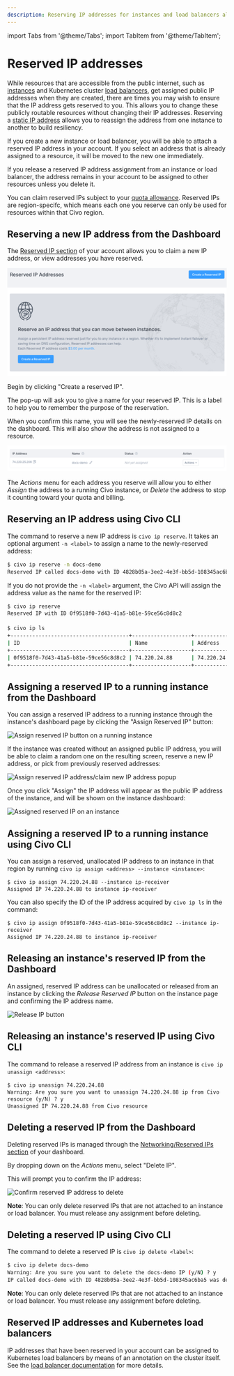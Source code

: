 ```yaml
---
description: Reserving IP addresses for instances and load balancers allows you to ensure continued service.
---
```


import Tabs from '@theme/Tabs';
import TabItem from '@theme/TabItem';

# Reserved IP addresses

While resources that are accessible from the public internet, such as [instances](../compute/instances-introduction) and Kubernetes cluster [load balancers](../kubernetes/load-balancers.md), get assigned public IP addresses when they are created, there are times you may wish to ensure that the IP address gets reserved to you. This allows you to change these publicly routable resources without changing their IP addresses. Reserving a [static IP address](https://dashboard.civo.com/reserved-ips) allows you to reassign the address from one instance to another to build resiliency.

If you create a new instance or load balancer, you will be able to attach a reserved IP address in your account. If you select an address that is already assigned to a resource, it will be moved to the new one immediately.

If you release a reserved IP address assignment from an instance or load balancer, the address remains in your account to be assigned to other resources unless you delete it.

You can claim reserved IPs subject to your [quota allowance](../account/quota). Reserved IPs are region-specifc, which means each one you reserve can only be used for resources within that Civo region.

<Tabs groupId="reserve-ip">

<TabItem value="dashboard" label="Dashboard">

## Reserving a new IP address from the Dashboard

The [Reserved IP section](https://dashboard.civo.com/reserved-ips) of your account allows you to claim a new IP address, or view addresses you have reserved.

![Reserved IPs menu](images/reserved-ips-menu.png)

Begin by clicking "Create a reserved IP".

The pop-up will ask you to give a name for your reserved IP. This is a label to help you to remember the purpose of the reservation.

When you confirm this name, you will see the newly-reserved IP details on the dashboard. This will also show the address is not assigned to a resource.

![Unassigned reserved IP](images/reserved-ip-unassigned.png)

The *Actions* menu for each address you reserve will allow you to either *Assign* the address to a running Civo instance, or *Delete* the address to stop it counting toward your quota and billing.

</TabItem>

<TabItem value="civo-cli" label="Civo CLI">

## Reserving an IP address using Civo CLI

The command to reserve a new IP address is `civo ip reserve`. It takes an optional argument `-n <label>` to assign a name to the newly-reserved address:

```bash
$ civo ip reserve -n docs-demo
Reserved IP called docs-demo with ID 4828b05a-3ee2-4e3f-bb5d-108345ac6ba5
```

If you do not provide the `-n <label>` argument, the Civo API will assign the address value as the name for the reserved IP:

```bash
$ civo ip reserve
Reserved IP with ID 0f9518f0-7d43-41a5-b81e-59ce56c8d8c2

$ civo ip ls
+--------------------------------------+-------------------+--------------+-------------------+
| ID                                   | Name              | Address      | Assigned To(type) |
+--------------------------------------+-------------------+--------------+-------------------+
| 0f9518f0-7d43-41a5-b81e-59ce56c8d8c2 | 74.220.24.88      | 74.220.24.88 | No resource       |
+--------------------------------------+-------------------+--------------+-------------------+
```

</TabItem>
</Tabs>

<Tabs groupId="assign-ip-to-instance">

<TabItem value="dashboard" label="Dashboard">

## Assigning a reserved IP to a running instance from the Dashboard

You can assign a reserved IP address to a running instance through the instance's dashboard page by clicking the "Assign Reserved IP" button:

![Assign reserved IP button on a running instance](images/assign-reserved-ip-to-instance-1.png)

If the instance was created without an assigned public IP address, you will be able to claim a random one on the resulting screen, reserve a new IP address, or pick from previously reserved addresses:

![Assign reserved IP address/claim new IP address popup](images/assign-reserved-ip-to-instance-2.png)

Once you click "Assign" the IP address will appear as the public IP address of the instance, and will be shown on the instance dashboard:

![Assigned reserved IP on an instance](images/reserved-ip-assigned.png)
</TabItem>

<TabItem value="civo-cli" label="Civo CLI">

## Assigning a reserved IP to a running instance using Civo CLI

You can assign a reserved, unallocated IP address to an instance in that region by running `civo ip assign <address> --instance <instance>`:

```console
$ civo ip assign 74.220.24.88 --instance ip-receiver
Assigned IP 74.220.24.88 to instance ip-receiver
```

You can also specify the ID of the IP address acquired by `civo ip ls` in the command:

```
$ civo ip assign 0f9518f0-7d43-41a5-b81e-59ce56c8d8c2 --instance ip-receiver
Assigned IP 74.220.24.88 to instance ip-receiver
```

</TabItem>
</Tabs>

<Tabs groupId="release-reserved-ip">

<TabItem value="dashboard" label="Dashboard">

## Releasing an instance's reserved IP from the Dashboard

An assigned, reserved IP address can be unallocated or released from an instance by clicking the *Release Reserved IP* button on the instance page and confirming the IP address name.

![Release IP button](images/release-ip.png)

</TabItem>

<TabItem value="civo-cli" label="Civo CLI">

## Releasing an instance's reserved IP using Civo CLI

The command to release a reserved IP address from an instance is `civo ip unassign <address>`:

```console
$ civo ip unassign 74.220.24.88
Warning: Are you sure you want to unassign 74.220.24.88 ip from Civo resource (y/N) ? y
Unassigned IP 74.220.24.88 from Civo resource
```

</TabItem>
</Tabs>

<Tabs groupId="delete-reserved-ip">

<TabItem value="dashboard" label="Dashboard">

## Deleting a reserved IP from the Dashboard

Deleting reserved IPs is managed through the [Networking/Reserved IPs section](https://dashboard.civo.com/reserved-ips) of your dashboard.

By dropping down on the *Actions* menu, select "Delete IP".

This will prompt you to confirm the IP address:

![Confirm reserved IP address to delete](images/delete-reserved-ip.png)

**Note**: You can only delete reserved IPs that are not attached to an instance or load balancer. You must release any assignment before deleting.

</TabItem>

<TabItem value="civo-cli" label="Civo CLI">

## Deleting a reserved IP using Civo CLI

The command to delete a reserved IP is `civo ip delete <label>`:

```bash
$ civo ip delete docs-demo
Warning: Are you sure you want to delete the docs-demo IP (y/N) ? y
IP called docs-demo with ID 4828b05a-3ee2-4e3f-bb5d-108345ac6ba5 was deleted
```

**Note**: You can only delete reserved IPs that are not attached to an instance or load balancer. You must release any assignment before deleting.

</TabItem>
</Tabs>

## Reserved IP addresses and Kubernetes load balancers

IP addresses that have been reserved in your account can be assigned to Kubernetes load balancers by means of an annotation on the cluster itself. See the [load balancer documentation](../kubernetes/load-balancers.md#reserved-ip-address) for more details.
